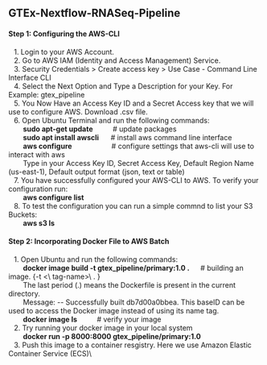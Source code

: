## GTEx-Nextflow-RNASeq-Pipeline


#### Step 1: Configuring the AWS-CLI
&ensp; 1. Login to your AWS Account.  \
&ensp; 2. Go to AWS IAM (Identity and Access Management) Service. \
&ensp; 3. Security Credentials > Create access key > Use Case - Command Line Interface CLI \
&ensp; 4. Select the Next Option and Type a Description for your Key. For Example: gtex_pipeline \
&ensp; 5. You Now Have an Access Key ID and a Secret Access key that we will use to configure AWS. Download .csv file. \
&ensp; 6. Open Ubuntu Terminal and run the following commands: \
&emsp; &ensp; 	**sudo apt-get update**        &nbsp;&nbsp;&nbsp;&nbsp;&nbsp;&nbsp;&nbsp;&nbsp; # update packages \
&emsp; &ensp;   **sudo apt install awscli**    &nbsp;&nbsp;&nbsp;&nbsp; # install aws command line interface \
&emsp; &ensp;   **aws configure**              &nbsp;&nbsp;&nbsp;&nbsp;&nbsp;&nbsp;&nbsp;&nbsp;&nbsp;&nbsp;&nbsp;&nbsp;&nbsp;&nbsp;&nbsp;&nbsp;&nbsp;&nbsp; # configure settings that aws-cli will use to interact with aws  \
&emsp; &ensp;  Type in your Access Key ID, Secret Access Key, Default Region Name (us-east-1), Default output format (json, text or table) \
&ensp; 7. You have successfully configured your AWS-CLI to AWS. To verify your configuration run: \
&emsp; &ensp;   **aws configure list** \
&ensp; 8. To test the configuration you can run a simple commnd to list your S3 Buckets: \
&emsp; &ensp;   **aws s3 ls**

#### Step 2: Incorporating Docker File to AWS Batch 
&ensp; 1. Open Ubuntu and run the following commands: \
&emsp; &ensp; **docker image build -t gtex_pipeline/primary:1.0 .**    &emsp; # building an image. {-t <\ tag-name>\ . } \
&emsp; &ensp; The last period (.) means the Dockerfile is present in the current directory. \
&emsp; &ensp; Message: -- Successfully built db7d00a0bbea. This baseID can be used to access the Docker image instead of using its name tag. \
&emsp; &ensp; **docker image ls**    &nbsp;&nbsp;&nbsp;&nbsp;&nbsp;&nbsp;&nbsp;&nbsp; # verify your image \
&ensp; 2. Try running your docker image in your local system \
&emsp; &ensp; **docker run -p 8000:8000 gtex_pipeline/primary:1.0** \
&ensp; 3. Push this image to a container resgistry. Here we use Amazon Elastic Container Service (ECS)\


